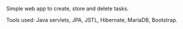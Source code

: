 Simple web app to create, store and delete tasks.

Tools used: Java servlets, JPA, JSTL, Hibernate, MariaDB, Bootstrap.
